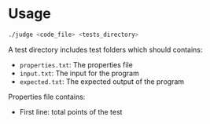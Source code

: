 # Usage
```bash
./judge <code_file> <tests_directory>
```

A test directory includes test folders which should contains:
- `properties.txt`: The properties file
- `input.txt`: The input for the program
- `expected.txt`: The expected output of the program

Properties file contains:
- First line: total points of the test